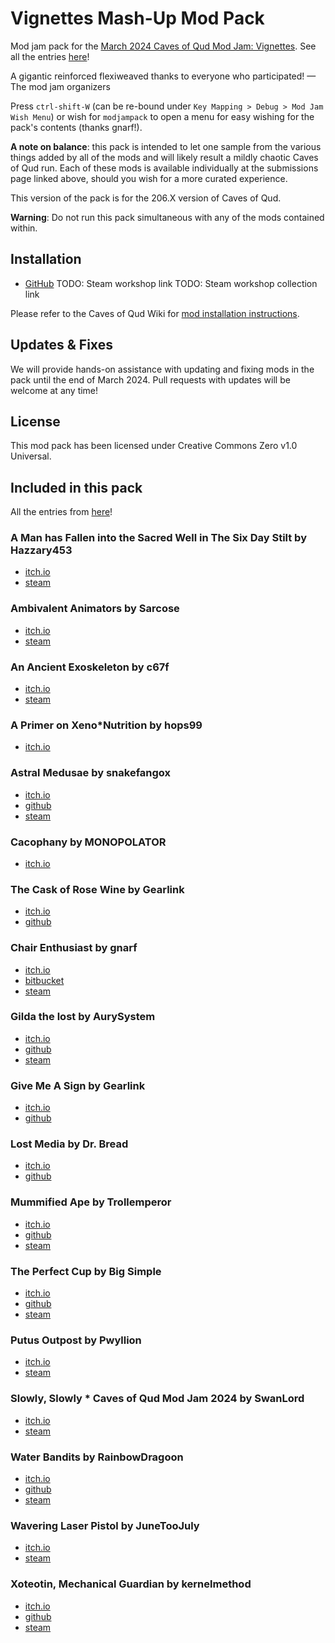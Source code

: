 # Vignettes Mash-Up Mod Pack
Mod jam pack for the [March 2024 Caves of Qud Mod Jam: Vignettes](https://itch.io/jam/caves-of-qud-modding-jam-2). See all the entries [here](https://itch.io/jam/caves-of-qud-modding-jam-2/entries)!

A gigantic reinforced flexiweaved thanks to everyone who participated! — The mod jam organizers

Press `ctrl-shift-W` (can be re-bound under `Key Mapping > Debug > Mod Jam Wish Menu`) or wish for `modjampack` to open a menu for easy wishing for the pack's contents (thanks gnarf!).

**A note on balance**: this pack is intended to let one sample from the various things added by all of the mods and will likely result a mildly chaotic Caves of Qud run. Each of these mods is available individually at the submissions page linked above, should you wish for a more curated experience.

This version of the pack is for the 206.X version of Caves of Qud.

**Warning**: Do not run this pack simultaneous with any of the mods contained within.

## Installation

* [GitHub](https://github.com/TrashMonks/caves-of-qud-mod-jam-2024-vignettes/archive/refs/heads/main.zip)
TODO: Steam workshop link
TODO: Steam workshop collection link

Please refer to the Caves of Qud Wiki for [mod installation instructions](https://wiki.cavesofqud.com/wiki/Modding:Installing_a_mod).

## Updates & Fixes

We will provide hands-on assistance with updating and fixing mods in the pack until the end of March 2024. Pull requests with updates will be welcome at any time!

## License

This mod pack has been licensed under Creative Commons Zero v1.0 Universal.

## Included in this pack

All the entries from [here](https://itch.io/jam/caves-of-qud-modding-jam-2/entries)!

### A Man has Fallen into the Sacred Well in The Six Day Stilt by Hazzary453
* [itch.io](https://hazzary453.itch.io/a*man*has*fallen*into*the*sacred*well*in*the*six*day*stilt)
* [steam](https://steamcommunity.com/sharedfiles/filedetails/?id=3196529738)

### Ambivalent Animators by Sarcose
* [itch.io](https://sarcose.itch.io/ambivalent*animators)
* [steam](https://steamcommunity.com/sharedfiles/filedetails/?id=3197696691)

### An Ancient Exoskeleton by c67f
* [itch.io](https://c67f.itch.io/an*ancient*exoskeleton)
* [steam](https://steamcommunity.com/sharedfiles/filedetails/?id=3197970638)

### A Primer on Xeno*Nutrition by hops99
* [itch.io](https://hops99.itch.io/xenonutrition*qud*mod)

### Astral Medusae by snakefangox
* [itch.io](https://snakefangox.itch.io/astral*medusae)
* [github](https://github.com/snakefangox/astral*medusae)
* [steam](https://steamcommunity.com/sharedfiles/filedetails/?id=3198069446)

### Cacophany by MONOPOLATOR
* [itch.io](https://monopolator.itch.io/cacophany)

### The Cask of Rose Wine by Gearlink
* [itch.io](https://gearlink.itch.io/the*cask*of*rose*wine)
* [github](https://github.com/Gearlink0/CaskOfRoseWine)

### Chair Enthusiast by gnarf
* [itch.io](https://gnarf37.itch.io/chair*enthusiast)
* [bitbucket](https://bitbucket.org/gnarf37/qud*chair*enthusiast/src/main/)
* [steam](https://steamcommunity.com/sharedfiles/filedetails/?id=3185807934&searchtext=)

### Gilda the lost by AurySystem
* [itch.io](https://aurysystem.itch.io/wreckedmecha)
* [github](https://github.com/AurySystem/vignittejam2024mods)
* [steam](https://steamcommunity.com/sharedfiles/filedetails/?id=3196054903)

### Give Me A Sign by Gearlink
* [itch.io](https://gearlink.itch.io/give*me*a*sign)
* [github](https://github.com/Gearlink0/GiveMeASign)

### Lost Media by Dr. Bread
* [itch.io](https://dr*bread.itch.io/caves*of*qud*vignettes*entry*lost*media)
* [github](https://github.com/Dr*Bread/Lost*Media)

### Mummified Ape by Trollemperor
* [itch.io](https://trollemperor.itch.io/mummified*ape)
* [github](https://github.com/CrabEmperor/Vignettes2024)
* [steam](https://steamcommunity.com/workshop/filedetails/?id=3197002884)

### The Perfect Cup by Big Simple
* [itch.io](https://b0xman.itch.io/the*perfect*cup)
* [github](https://github.com/b0xman/qud*the*perfect*cup)
* [steam](https://steamcommunity.com/sharedfiles/filedetails/?id=3197836622)

### Putus Outpost by Pwyllion
* [itch.io](https://pwyllion.itch.io/putus*outpost)
* [steam](https://steamcommunity.com/sharedfiles/filedetails/?id=3196416503&searchtext=outpost)

### Slowly, Slowly * Caves of Qud Mod Jam 2024 by SwanLord
* [itch.io](https://swanlord.itch.io/slowly*slowly)
* [steam](https://steamcommunity.com/sharedfiles/filedetails/?id=3197975573)

### Water Bandits by RainbowDragoon
* [itch.io](https://rainbowdragoon.itch.io/water*bandits)
* [github](https://github.com/RainbowDragoon/CavesofQud*Rainbow*Mods/tree/main/Water*Bandits)
* [steam](https://steamcommunity.com/sharedfiles/filedetails/?id=3197952080)

### Wavering Laser Pistol by JuneTooJuly
* [itch.io](https://junetoojuly.itch.io/wavering*laser*pistol)
* [steam](https://steamcommunity.com/sharedfiles/filedetails/?id=3196581135)

### Xoteotin, Mechanical Guardian by kernelmethod
* [itch.io](https://kernelmethod.itch.io/xoteotin*mechanical*guardian)
* [github](https://github.com/kernelmethod/Vignettes2024)
* [steam](https://steamcommunity.com/sharedfiles/filedetails/?id=3195300330)
